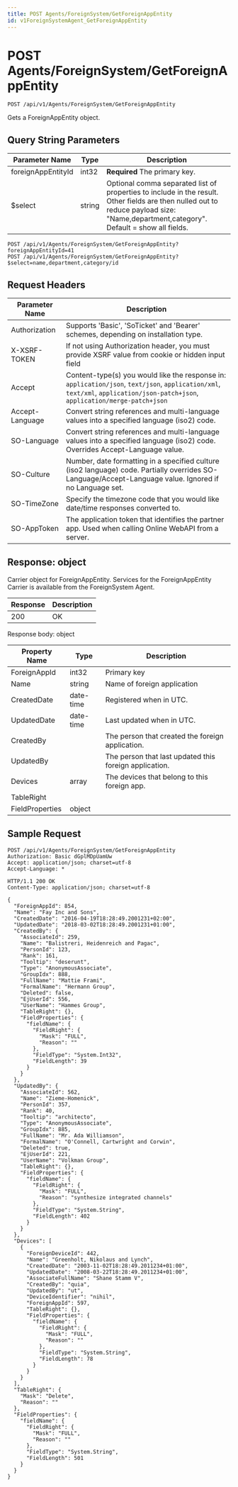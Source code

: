 ```yaml
---
title: POST Agents/ForeignSystem/GetForeignAppEntity
id: v1ForeignSystemAgent_GetForeignAppEntity
---
```


# POST Agents/ForeignSystem/GetForeignAppEntity

```http
POST /api/v1/Agents/ForeignSystem/GetForeignAppEntity
```

Gets a ForeignAppEntity object.







## Query String Parameters

| Parameter Name | Type |  Description |
|----------------|------|--------------|
| foreignAppEntityId | int32 | **Required** The primary key. |
| $select | string |  Optional comma separated list of properties to include in the result. Other fields are then nulled out to reduce payload size: "Name,department,category". Default = show all fields. |

```http
POST /api/v1/Agents/ForeignSystem/GetForeignAppEntity?foreignAppEntityId=41
POST /api/v1/Agents/ForeignSystem/GetForeignAppEntity?$select=name,department,category/id
```


## Request Headers

| Parameter Name | Description |
|----------------|-------------|
| Authorization  | Supports 'Basic', 'SoTicket' and 'Bearer' schemes, depending on installation type. |
| X-XSRF-TOKEN   | If not using Authorization header, you must provide XSRF value from cookie or hidden input field |
| Accept         | Content-type(s) you would like the response in: `application/json`, `text/json`, `application/xml`, `text/xml`, `application/json-patch+json`, `application/merge-patch+json` |
| Accept-Language | Convert string references and multi-language values into a specified language (iso2) code. |
| SO-Language | Convert string references and multi-language values into a specified language (iso2) code. Overrides Accept-Language value. |
| SO-Culture | Number, date formatting in a specified culture (iso2 language) code. Partially overrides SO-Language/Accept-Language value. Ignored if no Language set. |
| SO-TimeZone | Specify the timezone code that you would like date/time responses converted to. |
| SO-AppToken | The application token that identifies the partner app. Used when calling Online WebAPI from a server. |


## Response: object

Carrier object for ForeignAppEntity.
Services for the ForeignAppEntity Carrier is available from the <see cref="T:SuperOffice.CRM.Services.IForeignSystemAgent">ForeignSystem Agent</see>.

| Response | Description |
|----------------|-------------|
| 200 | OK |

Response body: object

| Property Name | Type |  Description |
|----------------|------|--------------|
| ForeignAppId | int32 | Primary key |
| Name | string | Name of foreign application |
| CreatedDate | date-time | Registered when  in UTC. |
| UpdatedDate | date-time | Last updated when  in UTC. |
| CreatedBy |  | The person that created the foreign application. |
| UpdatedBy |  | The person that last updated this foreign application. |
| Devices | array | The devices that belong to this foreign app. |
| TableRight |  |  |
| FieldProperties | object |  |

## Sample Request

```http!
POST /api/v1/Agents/ForeignSystem/GetForeignAppEntity
Authorization: Basic dGplMDpUamUw
Accept: application/json; charset=utf-8
Accept-Language: *
```

```http_
HTTP/1.1 200 OK
Content-Type: application/json; charset=utf-8

{
  "ForeignAppId": 854,
  "Name": "Fay Inc and Sons",
  "CreatedDate": "2016-04-19T18:28:49.2001231+02:00",
  "UpdatedDate": "2018-03-02T18:28:49.2001231+01:00",
  "CreatedBy": {
    "AssociateId": 259,
    "Name": "Balistreri, Heidenreich and Pagac",
    "PersonId": 123,
    "Rank": 161,
    "Tooltip": "deserunt",
    "Type": "AnonymousAssociate",
    "GroupIdx": 888,
    "FullName": "Mattie Frami",
    "FormalName": "Hermann Group",
    "Deleted": false,
    "EjUserId": 556,
    "UserName": "Hammes Group",
    "TableRight": {},
    "FieldProperties": {
      "fieldName": {
        "FieldRight": {
          "Mask": "FULL",
          "Reason": ""
        },
        "FieldType": "System.Int32",
        "FieldLength": 39
      }
    }
  },
  "UpdatedBy": {
    "AssociateId": 562,
    "Name": "Zieme-Homenick",
    "PersonId": 357,
    "Rank": 40,
    "Tooltip": "architecto",
    "Type": "AnonymousAssociate",
    "GroupIdx": 885,
    "FullName": "Mr. Ada Williamson",
    "FormalName": "O'Connell, Cartwright and Corwin",
    "Deleted": true,
    "EjUserId": 221,
    "UserName": "Volkman Group",
    "TableRight": {},
    "FieldProperties": {
      "fieldName": {
        "FieldRight": {
          "Mask": "FULL",
          "Reason": "synthesize integrated channels"
        },
        "FieldType": "System.String",
        "FieldLength": 402
      }
    }
  },
  "Devices": [
    {
      "ForeignDeviceId": 442,
      "Name": "Greenholt, Nikolaus and Lynch",
      "CreatedDate": "2003-11-02T18:28:49.2011234+01:00",
      "UpdatedDate": "2008-03-22T18:28:49.2011234+01:00",
      "AssociateFullName": "Shane Stamm V",
      "CreatedBy": "quia",
      "UpdatedBy": "ut",
      "DeviceIdentifier": "nihil",
      "ForeignAppId": 597,
      "TableRight": {},
      "FieldProperties": {
        "fieldName": {
          "FieldRight": {
            "Mask": "FULL",
            "Reason": ""
          },
          "FieldType": "System.String",
          "FieldLength": 78
        }
      }
    }
  ],
  "TableRight": {
    "Mask": "Delete",
    "Reason": ""
  },
  "FieldProperties": {
    "fieldName": {
      "FieldRight": {
        "Mask": "FULL",
        "Reason": ""
      },
      "FieldType": "System.String",
      "FieldLength": 501
    }
  }
}
```